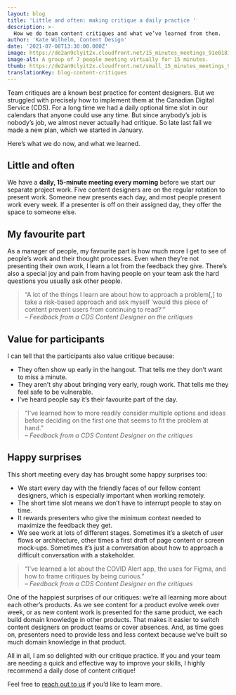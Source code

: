 ```yaml
---
layout: blog
title: 'Little and often: making critique a daily practice '
description: >-
  How we do team content critiques and what we’ve learned from them.
author: 'Kate Wilhelm, Content Design'
date: '2021-07-08T13:30:00.000Z'
image: https://de2an9clyit2x.cloudfront.net/15_minutes_meetings_91e0181bab.jpg
image-alt: A group of 7 people meeting virtually for 15 minutes.
thumb: https://de2an9clyit2x.cloudfront.net/small_15_minutes_meetings_91e0181bab.jpg
translationKey: blog-content-critiques
---
```

Team critiques are a known best practice for content designers. But we struggled with precisely how to implement them at the Canadian Digital Service (CDS). For a long time we had a daily optional time slot in our calendars that anyone could use any time. But since anybody’s job is nobody’s job, we almost never actually had critique. So late last fall we made a new plan, which we started in January.   

Here’s what we do now, and what we learned.


## Little and often

We have a **daily, 15-minute meeting every morning** before we start our separate project work. Five content designers are on the regular rotation to present work. Someone new presents each day, and most people present work every week. If a presenter is off on their assigned day, they offer the space to someone else. 


## My favourite part

As a manager of people, my favourite part is how much more I get to see of people’s work and their thought processes. Even when they’re not presenting their own work, I learn a lot from the feedback they give. There’s also a special joy and pain from having people on your team ask the hard questions you usually ask other people.

> “A lot of the things I learn are about how to approach a problem[,] to take a risk-based approach and ask myself ‘would this piece of content prevent users from continuing to read?’”
<br> *– Feedback from a CDS Content Designer on the critiques*


## Value for participants 

I can tell that the participants also value critique because: 

* They often show up early in the hangout. That tells me they don’t want to miss a minute. 
* They aren’t shy about bringing very early, rough work. That tells me they feel safe to be vulnerable. 
* I’ve heard people say it’s their favourite part of the day.

> “I've learned how to more readily consider multiple options and ideas before deciding on the first one that seems to fit the problem at hand.”
<br> *– Feedback from a CDS Content Designer on the critiques*


## Happy surprises

This short meeting every day has brought some happy surprises too: 

* We start every day with the friendly faces of our fellow content designers, which is especially important when working remotely. 
* The short time slot means we don’t have to interrupt people to stay on time.  
* It rewards presenters who give the minimum context needed to maximize the feedback they get. 
* We see work at lots of different stages. Sometimes it’s a sketch of user flows or architecture, other times a first draft of page content or screen mock-ups. Sometimes it’s just a conversation about how to approach a difficult conversation with a stakeholder.

> “I've learned a lot about the COVID Alert app, the uses for Figma, and how to frame critiques by being curious.”
<br> *– Feedback from a CDS Content Designer on the critiques*


One of the happiest surprises of our critiques: we’re all learning more about each other’s products. As we see content for a product evolve week over week, or as new content work is presented for the same product, we each build domain knowledge in other products. That makes it easier to switch content designers on product teams or cover absences. And, as time goes on, presenters need to provide less and less context because we’ve built so much domain knowledge in that product.

All in all, I am so delighted with our critique practice. If you and your team are needing a quick and effective way to improve your skills, I highly recommend a daily dose of content critique!

Feel free to [reach out to us](mailto:CDS-SNC@tbs-sct.gc.ca) if you’d like to learn more. 


